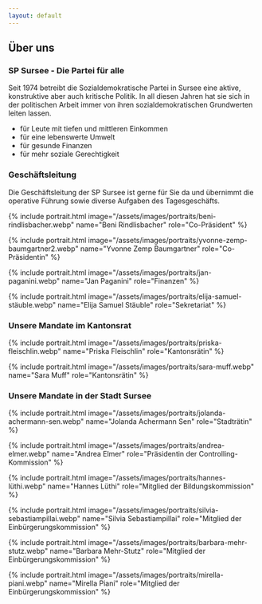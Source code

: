 ```yaml
---
layout: default
---
```


## Über uns

### SP Sursee - Die Partei für alle

Seit 1974 betreibt die Sozialdemokratische Partei in Sursee eine aktive, konstruktive aber auch kritische Politik.
In all diesen Jahren hat sie sich in der politischen Arbeit immer von ihren sozialdemokratischen Grundwerten leiten lassen.

* für Leute mit tiefen und mittleren Einkommen
* für eine lebenswerte Umwelt
* für gesunde Finanzen
* für mehr soziale Gerechtigkeit

### Geschäftsleitung

Die Geschäftsleitung der SP Sursee ist gerne für Sie da und übernimmt die operative Führung sowie diverse Aufgaben des Tagesgeschäfts.

{% include portrait.html
image="/assets/images/portraits/beni-rindlisbacher.webp"
name="Beni Rindlisbacher"
role="Co-Präsident"
%}


{% include portrait.html
image="/assets/images/portraits/yvonne-zemp-baumgartner2.webp"
name="Yvonne Zemp Baumgartner"
role="Co-Präsidentin"
%}

{% include portrait.html
image="/assets/images/portraits/jan-paganini.webp"
name="Jan Paganini"
role="Finanzen"
%}

{% include portrait.html
image="/assets/images/portraits/elija-samuel-stäuble.webp"
name="Elija Samuel Stäuble"
role="Sekretariat"
%}

### Unsere Mandate im Kantonsrat

{% include portrait.html
image="/assets/images/portraits/priska-fleischlin.webp"
name="Priska Fleischlin"
role="Kantonsrätin"
%}

{% include portrait.html
image="/assets/images/portraits/sara-muff.webp"
name="Sara Muff"
role="Kantonsrätin"
%}

### Unsere Mandate in der Stadt Sursee

{% include portrait.html
image="/assets/images/portraits/jolanda-achermann-sen.webp"
name="Jolanda Achermann Sen"
role="Stadträtin"
%}

{% include portrait.html
image="/assets/images/portraits/andrea-elmer.webp"
name="Andrea Elmer"
role="Präsidentin der Controlling-Kommission"
%}

{% include portrait.html
image="/assets/images/portraits/hannes-lüthi.webp"
name="Hannes Lüthi"
role="Mitglied der Bildungskommission"
%}

{% include portrait.html
image="/assets/images/portraits/silvia-sebastiampillai.webp"
name="Silvia Sebastiampillai"
role="Mitglied der Einbürgerungskommission"
%}

{% include portrait.html
image="/assets/images/portraits/barbara-mehr-stutz.webp"
name="Barbara Mehr-Stutz"
role="Mitglied der Einbürgerungskommission"
%}

{% include portrait.html
image="/assets/images/portraits/mirella-piani.webp"
name="Mirella Piani"
role="Mitglied der Einbürgerungskommission"
%}
